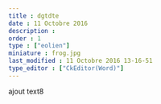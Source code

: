 ```yaml
---
title : dgtdte
date : 11 Octobre 2016
description : 
order : 1
type : ["eolien"]
miniature : frog.jpg
last_modified : 11 Octobre 2016 13-16-51
type_editor : ["CkEditor(Word)"]
---
```

<p>ajout text8</p>
